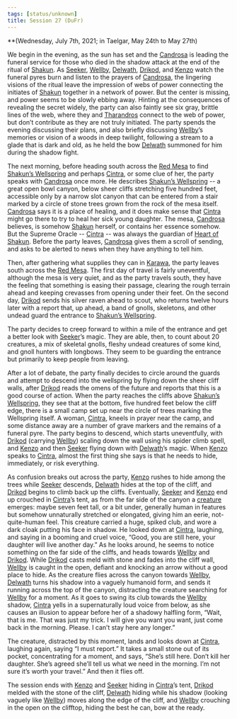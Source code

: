```yaml
---
tags: [status/unknown]
title: Session 27 (DuFr)
---
```



**(Wednesday, July 7th, 2021; in Taelgar, May 24th to May 27th)

We begin in the evening, as the sun has set and the [Candrosa](<../../../people/dunmari/candrosa.md>) is leading the funeral service for those who died in the shadow attack at the end of the ritual of [Shakun](<../../../cosmology/gods/incorporeal-gods/dunmari/shakun.md>). As [Seeker](<../../../people/pcs/dunmar-fellowship/seeker.md>), [Wellby](<../../../people/pcs/dunmar-fellowship/wellby.md>), [Delwath](<../../../people/pcs/dunmar-fellowship/delwath.md>), [Drikod](<../../../people/pcs/dunmar-fellowship/guests/drikod.md>), and [Kenzo](<../../../people/pcs/dunmar-fellowship/kenzo.md>) watch the funeral pyres burn and listen to the prayers of [Candrosa](<../../../people/dunmari/candrosa.md>), the lingering visions of the ritual leave the impression of webs of power connecting the initiates of [Shakun](<../../../cosmology/gods/incorporeal-gods/dunmari/shakun.md>) together in a network of power. But the center is missing, and power seems to be slowly ebbing away. Hinting at the consequences of revealing the secret widely, the party can also faintly see six gray, brittle lines of the web, where they and [Tharandros](<../../../people/other-nonhumans/tharandros.md>) connect to the web of power, but don’t contribute as they are not truly initiated. The party spends the evening discussing their plans, and also briefly discussing [Wellby](<../../../people/pcs/dunmar-fellowship/wellby.md>)’s memories or vision of a woods in deep twilight, following a stream to a glade that is dark and old, as he held the bow [Delwath](<../../../people/pcs/dunmar-fellowship/delwath.md>) summoned for him during the shadow fight. 

The next morning, before heading south across the [Red Mesa](<../../../gazetteer/greater-dunmar/realms/dunmar/eastern-dunmar/red-mesa.md>) to find [Shakun’s Wellspring](<../../../gazetteer/greater-dunmar/realms/dunmar/eastern-dunmar/shakuns-wellspring.md>) and perhaps [Cintra](<../../../people/dunmari/cintra.md>), or some clue of her, the party speaks with [Candrosa](<../../../people/dunmari/candrosa.md>) once more. He describes [Shakun’s Wellspring](<../../../gazetteer/greater-dunmar/realms/dunmar/eastern-dunmar/shakuns-wellspring.md>) -- a great open bowl canyon, below sheer cliffs stretching five hundred feet, accessible only by a narrow slot canyon that can be entered from a stair marked by a circle of stone trees grown from the rock of the mesa itself. [Candrosa](<../../../people/dunmari/candrosa.md>) says it is a place of healing, and it does make sense that [Cintra](<../../../people/dunmari/cintra.md>) might go there to try to heal her sick young daughter. The mesa, [Candrosa](<../../../people/dunmari/candrosa.md>) believes, is somehow [Shakun](<../../../cosmology/gods/incorporeal-gods/dunmari/shakun.md>) herself, or contains her essence somehow. But the Supreme Oracle -- [Cintra](<../../../people/dunmari/cintra.md>) -- was always the guardian of [Heart of Shakun](<../../../things/artifacts-of-power/heart-of-shakun.md>). Before the party leaves, [Candrosa](<../../../people/dunmari/candrosa.md>) gives them a scroll of sending, and asks to be alerted to news when they have anything to tell him.

Then, after gathering what supplies they can in [Karawa](<../../../gazetteer/greater-dunmar/realms/dunmar/eastern-dunmar/karawa.md>), the party leaves south across the [Red Mesa](<../../../gazetteer/greater-dunmar/realms/dunmar/eastern-dunmar/red-mesa.md>). The first day of travel is fairly uneventful, although the mesa is very quiet, and as the party travels south, they have the feeling that something is easing their passage, clearing the rough terrain ahead and keeping crevasses from opening under their feet. On the second day, [Drikod](<../../../people/pcs/dunmar-fellowship/guests/drikod.md>) sends his silver raven ahead to scout, who returns twelve hours later with a report that, up ahead, a band of gnolls, skeletons, and other undead guard the entrance to [Shakun’s Wellspring](<../../../gazetteer/greater-dunmar/realms/dunmar/eastern-dunmar/shakuns-wellspring.md>).

The party decides to creep forward to within a mile of the entrance and get a better look with [Seeker](<../../../people/pcs/dunmar-fellowship/seeker.md>)’s magic. They are able, then, to count about 20 creatures, a mix of skeletal gnolls, fleshy undead creatures of some kind, and gnoll hunters with longbows. They seem to be guarding the entrance but primarily to keep people from leaving. 

After a lot of debate, the party finally decides to circle around the guards and attempt to descend into the wellspring by flying down the sheer cliff walls, after [Drikod](<../../../people/pcs/dunmar-fellowship/guests/drikod.md>) reads the omens of the future and reports that this is a good course of action. When the party reaches the cliffs above [Shakun’s Wellspring](<../../../gazetteer/greater-dunmar/realms/dunmar/eastern-dunmar/shakuns-wellspring.md>), they see that at the bottom, five hundred feet below the cliff edge, there is a small camp set up near the circle of trees marking the Wellspring itself. A woman, [Cintra](<../../../people/dunmari/cintra.md>), kneels in prayer near the camp, and some distance away are a number of grave markers and the remains of a funeral pyre. The party begins to descend, which starts uneventfully, with [Drikod](<../../../people/pcs/dunmar-fellowship/guests/drikod.md>) (carrying [Wellby](<../../../people/pcs/dunmar-fellowship/wellby.md>)) scaling down the wall using his spider climb spell, and [Kenzo](<../../../people/pcs/dunmar-fellowship/kenzo.md>) and then [Seeker](<../../../people/pcs/dunmar-fellowship/seeker.md>) flying down with [Delwath](<../../../people/pcs/dunmar-fellowship/delwath.md>)’s magic. When [Kenzo](<../../../people/pcs/dunmar-fellowship/kenzo.md>) speaks to [Cintra](<../../../people/dunmari/cintra.md>), almost the first thing she says is that he needs to hide, immediately, or risk everything. 

As confusion breaks out across the party, [Kenzo](<../../../people/pcs/dunmar-fellowship/kenzo.md>) rushes to hide among the trees while [Seeker](<../../../people/pcs/dunmar-fellowship/seeker.md>) descends, [Delwath](<../../../people/pcs/dunmar-fellowship/delwath.md>) hides at the top of the cliff, and [Drikod](<../../../people/pcs/dunmar-fellowship/guests/drikod.md>) begins to climb back up the cliffs. Eventually, [Seeker](<../../../people/pcs/dunmar-fellowship/seeker.md>) and [Kenzo](<../../../people/pcs/dunmar-fellowship/kenzo.md>) end up crouched in [Cintra](<../../../people/dunmari/cintra.md>)’s tent, as from the far side of the canyon a [creature](<../../../people/other-nonhumans/samerki.md>) emerges: maybe seven feet tall, or a bit under, generally human in features but somehow unnaturally stretched or elongated, giving him an eerie, not-quite-human feel. This creature carried a huge, spiked club, and wore a dark cloak putting his face in shadow. He looked down at [Cintra](<../../../people/dunmari/cintra.md>), laughing, and saying in a booming and cruel voice, “Good, you are still here, your daughter will live another day.” As he looks around, he seems to notice something on the far side of the cliffs, and heads towards [Wellby](<../../../people/pcs/dunmar-fellowship/wellby.md>) and [Drikod](<../../../people/pcs/dunmar-fellowship/guests/drikod.md>). While [Drikod](<../../../people/pcs/dunmar-fellowship/guests/drikod.md>) casts meld with stone and fades into the cliff wall, [Wellby](<../../../people/pcs/dunmar-fellowship/wellby.md>) is caught in the open, defiant and knocking an arrow without a good place to hide. As the creature flies across the canyon towards [Wellby](<../../../people/pcs/dunmar-fellowship/wellby.md>), [Delwath](<../../../people/pcs/dunmar-fellowship/delwath.md>) turns his shadow into a vaguely humanoid form, and sends it running across the top of the canyon, distracting the creature searching for [Wellby](<../../../people/pcs/dunmar-fellowship/wellby.md>) for a moment. As it goes to swing its club towards the [Wellby](<../../../people/pcs/dunmar-fellowship/wellby.md>) shadow, [Cintra](<../../../people/dunmari/cintra.md>) yells in a supernaturally loud voice from below, as she causes an illusion to appear before her of a shadowy halfling form, “Wait, that is me. That was just my trick. I will give you want you want, just come back in the morning. Please. I can’t stay here any longer.” 

The creature, distracted by this moment, lands and looks down at [Cintra](<../../../people/dunmari/cintra.md>), laughing again, saying “I must report.” It takes a small stone out of its pocket, concentrating for a moment, and says, “She’s still here. Don’t kill her daughter. She’s agreed she’ll tell us what we need in the morning. I’m not sure it’s worth your travel.” And then it flies off. 

The session ends with [Kenzo](<../../../people/pcs/dunmar-fellowship/kenzo.md>) and [Seeker](<../../../people/pcs/dunmar-fellowship/seeker.md>) hiding in [Cintra](<../../../people/dunmari/cintra.md>)’s tent, [Drikod](<../../../people/pcs/dunmar-fellowship/guests/drikod.md>) melded with the stone of the cliff, [Delwath](<../../../people/pcs/dunmar-fellowship/delwath.md>) hiding while his shadow (looking vaguely like [Wellby](<../../../people/pcs/dunmar-fellowship/wellby.md>)) moves along the edge of the cliff, and [Wellby](<../../../people/pcs/dunmar-fellowship/wellby.md>) crouching in the open on the clifftop, hiding the best he can, bow at the ready.
